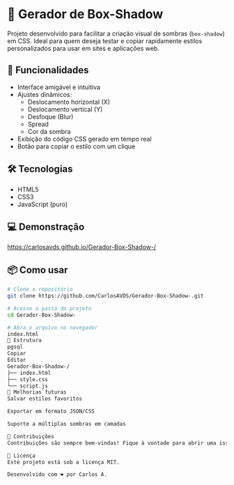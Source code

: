 # 🎨 Gerador de Box-Shadow

Projeto desenvolvido para facilitar a criação visual de sombras (`box-shadow`) em CSS. Ideal para quem deseja testar e copiar rapidamente estilos personalizados para usar em sites e aplicações web.

## 🚀 Funcionalidades

- Interface amigável e intuitiva
- Ajustes dinâmicos:
  - Deslocamento horizontal (X)
  - Deslocamento vertical (Y)
  - Desfoque (Blur)
  - Spread
  - Cor da sombra
- Exibição do código CSS gerado em tempo real
- Botão para copiar o estilo com um clique

## 🛠 Tecnologias

- HTML5
- CSS3
- JavaScript (puro)

## 💻 Demonstração

https://carlosavds.github.io/Gerador-Box-Shadow-/

## 📦 Como usar

```bash
# Clone o repositório
git clone https://github.com/CarlosAVDS/Gerador-Box-Shadow-.git

# Acesse a pasta do projeto
cd Gerador-Box-Shadow-

# Abra o arquivo no navegador
index.html
📁 Estrutura
pgsql
Copiar
Editar
Gerador-Box-Shadow-/
├── index.html
├── style.css
└── script.js
🧩 Melhorias futuras
Salvar estilos favoritos

Exportar em formato JSON/CSS

Suporte a múltiplas sombras em camadas

🤝 Contribuições
Contribuições são sempre bem-vindas! Fique à vontade para abrir uma issue ou enviar um pull request.

📄 Licença
Este projeto está sob a licença MIT.

Desenvolvido com ❤️ por Carlos A.
